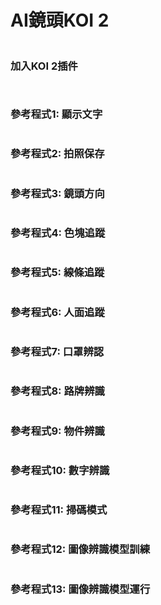 # AI鏡頭KOI 2

<figure><img src="../../../.gitbook/assets/image (127).png" alt=""><figcaption></figcaption></figure>

### 加入KOI 2插件

<figure><img src="../../../.gitbook/assets/image (35).png" alt=""><figcaption></figcaption></figure>

<figure><img src="../../../.gitbook/assets/image (34).png" alt=""><figcaption></figcaption></figure>

### 參考程式1: 顯示文字

<figure><img src="../../../.gitbook/assets/Screenshot 2025-09-15 152828.png" alt=""><figcaption></figcaption></figure>

### 參考程式2: 拍照保存

<figure><img src="../../../.gitbook/assets/Screenshot 2025-09-15 153024.png" alt=""><figcaption></figcaption></figure>

### 參考程式3: 鏡頭方向

<figure><img src="../../../.gitbook/assets/Screenshot 2025-09-15 153251.png" alt=""><figcaption></figcaption></figure>

### 參考程式4: 色塊追蹤

<figure><img src="../../../.gitbook/assets/Screenshot 2025-09-15 153536.png" alt=""><figcaption></figcaption></figure>

### 參考程式5: 線條追蹤

<figure><img src="../../../.gitbook/assets/Screenshot 2025-09-15 153651.png" alt=""><figcaption></figcaption></figure>

### 參考程式6: 人面追蹤

<figure><img src="../../../.gitbook/assets/Screenshot 2025-09-15 154138.png" alt=""><figcaption></figcaption></figure>

### 參考程式7: 口罩辨認

<figure><img src="../../../.gitbook/assets/Screenshot 2025-09-15 154626.png" alt=""><figcaption></figcaption></figure>

### 參考程式8: 路牌辨識

<figure><img src="../../../.gitbook/assets/Screenshot 2025-09-15 154750.png" alt=""><figcaption></figcaption></figure>

### 參考程式9: 物件辨識

<figure><img src="../../../.gitbook/assets/Screenshot 2025-09-15 154907.png" alt=""><figcaption></figcaption></figure>

### 參考程式10: 數字辨識

<figure><img src="../../../.gitbook/assets/Screenshot 2025-09-15 155144.png" alt=""><figcaption></figcaption></figure>

### 參考程式11: 掃碼模式

<figure><img src="../../../.gitbook/assets/Screenshot 2025-09-15 155954.png" alt=""><figcaption></figcaption></figure>

### 參考程式12: 圖像辨識模型訓練

<figure><img src="../../../.gitbook/assets/Screenshot 2025-09-15 160416.png" alt=""><figcaption></figcaption></figure>

### 參考程式13: 圖像辨識模型運行

<figure><img src="../../../.gitbook/assets/image.png" alt=""><figcaption></figcaption></figure>
